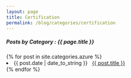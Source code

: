 ```yaml
---
layout: page
title: Certification
permalink: /blog/categories/certification
---
```

 
<h5> Posts by Category : {{ page.title }} </h5>

<div class="card">
<!-- Change the category here -->
{% for post in site.categories.azure %}
 <li class="category-posts"><span>{{ post.date | date_to_string }}</span> &nbsp; <a href="{{ post.url }}">{{ post.title }}</a></li>
{% endfor %}
</div>
